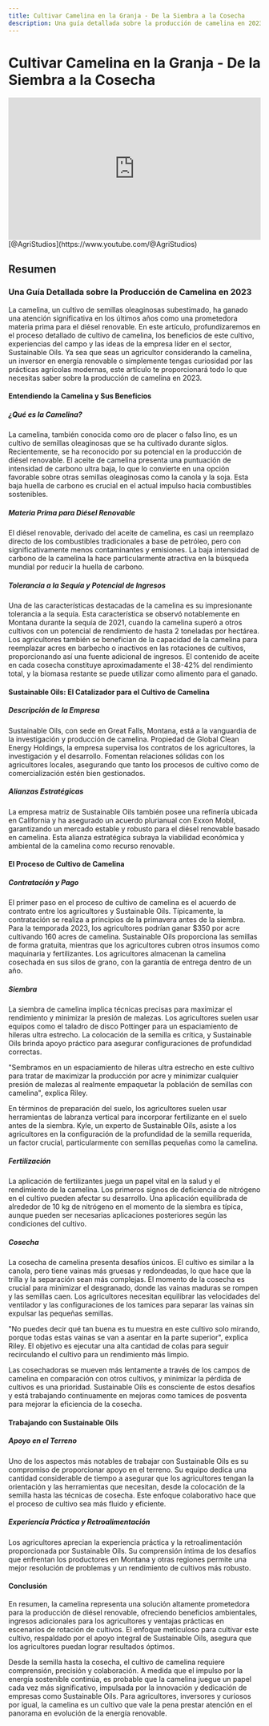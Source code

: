 ```yaml
---
title: Cultivar Camelina en la Granja - De la Siembra a la Cosecha
description: Una guía detallada sobre la producción de camelina en 2023, que cubre el proceso de cultivo, beneficios, experiencias e ideas de Sustainable Oils.
---
```


# Cultivar Camelina en la Granja - De la Siembra a la Cosecha

<div style="position: relative; width: 100%; padding-bottom: 56.25%; height: 0; overflow: hidden;">
    <iframe src="https://www.youtube.com/embed/bcSk3hPmlzI?si=xxdZ3lNfPU-GG6jr" title="Reproductor de video de YouTube" frameborder="0" allow="accelerometer; autoplay; clipboard-write; encrypted-media; gyroscope; picture-in-picture; web-share" referrerpolicy="strict-origin-when-cross-origin" allowfullscreen style="position: absolute; top: 0; left: 0; width: 100%; height: 100%; border: 0; object-fit: cover;"></iframe>
</div>
[@AgriStudios](https://www.youtube.com/@AgriStudios)

## Resumen
### Una Guía Detallada sobre la Producción de Camelina en 2023

La camelina, un cultivo de semillas oleaginosas subestimado, ha ganado una atención significativa en los últimos años como una prometedora materia prima para el diésel renovable. En este artículo, profundizaremos en el proceso detallado de cultivo de camelina, los beneficios de este cultivo, experiencias del campo y las ideas de la empresa líder en el sector, Sustainable Oils. Ya sea que seas un agricultor considerando la camelina, un inversor en energía renovable o simplemente tengas curiosidad por las prácticas agrícolas modernas, este artículo te proporcionará todo lo que necesitas saber sobre la producción de camelina en 2023.

#### Entendiendo la Camelina y Sus Beneficios

##### ¿Qué es la Camelina?

La camelina, también conocida como oro de placer o falso lino, es un cultivo de semillas oleaginosas que se ha cultivado durante siglos. Recientemente, se ha reconocido por su potencial en la producción de diésel renovable. El aceite de camelina presenta una puntuación de intensidad de carbono ultra baja, lo que lo convierte en una opción favorable sobre otras semillas oleaginosas como la canola y la soja. Esta baja huella de carbono es crucial en el actual impulso hacia combustibles sostenibles.

##### Materia Prima para Diésel Renovable

El diésel renovable, derivado del aceite de camelina, es casi un reemplazo directo de los combustibles tradicionales a base de petróleo, pero con significativamente menos contaminantes y emisiones. La baja intensidad de carbono de la camelina la hace particularmente atractiva en la búsqueda mundial por reducir la huella de carbono.

##### Tolerancia a la Sequía y Potencial de Ingresos

Una de las características destacadas de la camelina es su impresionante tolerancia a la sequía. Esta característica se observó notablemente en Montana durante la sequía de 2021, cuando la camelina superó a otros cultivos con un potencial de rendimiento de hasta 2 toneladas por hectárea. Los agricultores también se benefician de la capacidad de la camelina para reemplazar acres en barbecho o inactivos en las rotaciones de cultivos, proporcionando así una fuente adicional de ingresos. El contenido de aceite en cada cosecha constituye aproximadamente el 38-42% del rendimiento total, y la biomasa restante se puede utilizar como alimento para el ganado.

#### Sustainable Oils: El Catalizador para el Cultivo de Camelina

##### Descripción de la Empresa

Sustainable Oils, con sede en Great Falls, Montana, está a la vanguardia de la investigación y producción de camelina. Propiedad de Global Clean Energy Holdings, la empresa supervisa los contratos de los agricultores, la investigación y el desarrollo. Fomentan relaciones sólidas con los agricultores locales, asegurando que tanto los procesos de cultivo como de comercialización estén bien gestionados.

##### Alianzas Estratégicas

La empresa matriz de Sustainable Oils también posee una refinería ubicada en California y ha asegurado un acuerdo plurianual con Exxon Mobil, garantizando un mercado estable y robusto para el diésel renovable basado en camelina. Esta alianza estratégica subraya la viabilidad económica y ambiental de la camelina como recurso renovable.

#### El Proceso de Cultivo de Camelina

##### Contratación y Pago

El primer paso en el proceso de cultivo de camelina es el acuerdo de contrato entre los agricultores y Sustainable Oils. Típicamente, la contratación se realiza a principios de la primavera antes de la siembra. Para la temporada 2023, los agricultores podrían ganar $350 por acre cultivando 160 acres de camelina. Sustainable Oils proporciona las semillas de forma gratuita, mientras que los agricultores cubren otros insumos como maquinaria y fertilizantes. Los agricultores almacenan la camelina cosechada en sus silos de grano, con la garantía de entrega dentro de un año.

##### Siembra

La siembra de camelina implica técnicas precisas para maximizar el rendimiento y minimizar la presión de malezas. Los agricultores suelen usar equipos como el taladro de disco Pottinger para un espaciamiento de hileras ultra estrecho. La colocación de la semilla es crítica, y Sustainable Oils brinda apoyo práctico para asegurar configuraciones de profundidad correctas.

"Sembramos en un espaciamiento de hileras ultra estrecho en este cultivo para tratar de maximizar la producción por acre y minimizar cualquier presión de malezas al realmente empaquetar la población de semillas con camelina", explica Riley.

En términos de preparación del suelo, los agricultores suelen usar herramientas de labranza vertical para incorporar fertilizante en el suelo antes de la siembra. Kyle, un experto de Sustainable Oils, asiste a los agricultores en la configuración de la profundidad de la semilla requerida, un factor crucial, particularmente con semillas pequeñas como la camelina.

##### Fertilización

La aplicación de fertilizantes juega un papel vital en la salud y el rendimiento de la camelina. Los primeros signos de deficiencia de nitrógeno en el cultivo pueden afectar su desarrollo. Una aplicación equilibrada de alrededor de 10 kg de nitrógeno en el momento de la siembra es típica, aunque pueden ser necesarias aplicaciones posteriores según las condiciones del cultivo.

##### Cosecha

La cosecha de camelina presenta desafíos únicos. El cultivo es similar a la canola, pero tiene vainas más gruesas y redondeadas, lo que hace que la trilla y la separación sean más complejas. El momento de la cosecha es crucial para minimizar el desgranado, donde las vainas maduras se rompen y las semillas caen. Los agricultores necesitan equilibrar las velocidades del ventilador y las configuraciones de los tamices para separar las vainas sin expulsar las pequeñas semillas.

"No puedes decir qué tan buena es tu muestra en este cultivo solo mirando, porque todas estas vainas se van a asentar en la parte superior", explica Riley. El objetivo es ejecutar una alta cantidad de colas para seguir recirculando el cultivo para un rendimiento más limpio.

Las cosechadoras se mueven más lentamente a través de los campos de camelina en comparación con otros cultivos, y minimizar la pérdida de cultivos es una prioridad. Sustainable Oils es consciente de estos desafíos y está trabajando continuamente en mejoras como tamices de posventa para mejorar la eficiencia de la cosecha.

#### Trabajando con Sustainable Oils

##### Apoyo en el Terreno

Uno de los aspectos más notables de trabajar con Sustainable Oils es su compromiso de proporcionar apoyo en el terreno. Su equipo dedica una cantidad considerable de tiempo a asegurar que los agricultores tengan la orientación y las herramientas que necesitan, desde la colocación de la semilla hasta las técnicas de cosecha. Este enfoque colaborativo hace que el proceso de cultivo sea más fluido y eficiente.

##### Experiencia Práctica y Retroalimentación

Los agricultores aprecian la experiencia práctica y la retroalimentación proporcionada por Sustainable Oils. Su comprensión íntima de los desafíos que enfrentan los productores en Montana y otras regiones permite una mejor resolución de problemas y un rendimiento de cultivos más robusto.

#### Conclusión

En resumen, la camelina representa una solución altamente prometedora para la producción de diésel renovable, ofreciendo beneficios ambientales, ingresos adicionales para los agricultores y ventajas prácticas en escenarios de rotación de cultivos. El enfoque meticuloso para cultivar este cultivo, respaldado por el apoyo integral de Sustainable Oils, asegura que los agricultores puedan lograr resultados óptimos.

Desde la semilla hasta la cosecha, el cultivo de camelina requiere comprensión, precisión y colaboración. A medida que el impulso por la energía sostenible continúa, es probable que la camelina juegue un papel cada vez más significativo, impulsada por la innovación y dedicación de empresas como Sustainable Oils. Para agricultores, inversores y curiosos por igual, la camelina es un cultivo que vale la pena prestar atención en el panorama en evolución de la energía renovable.